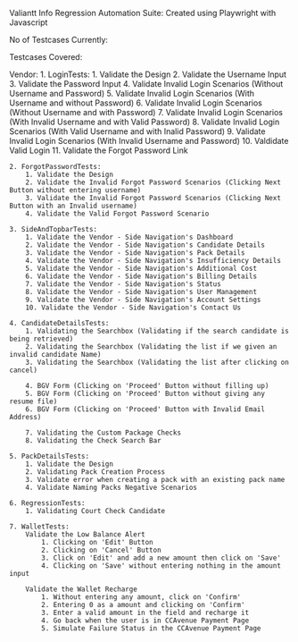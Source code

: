 Valiantt Info Regression Automation Suite:
    Created using Playwright with Javascript

No of Testcases Currently: 

Testcases Covered:

Vendor:
    1. LoginTests:
        1. Validate the Design
        2. Validate the Username Input
        3. Validate the Password Input
        4. Validate Invalid Login Scenarios (Without Username and Password)
        5. Validate Invalid Login Scenarios (With Username and without Password)
        6. Validate Invalid Login Scenarios (Without Username and with Password)
        7. Validate Invalid Login Scenarios (With Invalid Username and with Valid Password)
        8. Validate Invalid Login Scenarios (With Valid Username and with Inalid Password)
        9. Validate Invalid Login Scenarios (With Invalid Username and Password)
        10. Valdidate Valid Login
        11. Validate the Forgot Password Link

    2. ForgotPasswordTests:
        1. Validate the Design
        2. Validate the Invalid Forgot Password Scenarios (Clicking Next Button without entering username)
        3. Validate the Invalid Forgot Password Scenarios (Clicking Next Button with an Invalid username)
        4. Validate the Valid Forgot Password Scenario

    3. SideAndTopbarTests:
        1. Validate the Vendor - Side Navigation's Dashboard
        2. Validate the Vendor - Side Navigation's Candidate Details
        3. Validate the Vendor - Side Navigation's Pack Details
        4. Validate the Vendor - Side Navigation's Insufficiency Details
        5. Validate the Vendor - Side Navigation's Additional Cost
        6. Validate the Vendor - Side Navigation's Billing Details
        7. Validate the Vendor - Side Navigation's Status
        8. Validate the Vendor - Side Navigation's User Management
        9. Validate the Vendor - Side Navigation's Account Settings
        10. Validate the Vendor - Side Navigation's Contact Us

    4. CandidateDetailsTests:
        1. Validating the Searchbox (Validating if the search candidate is being retrieved)
        2. Validating the Searchbox (Validating the list if we given an invalid candidate Name)
        3. Validating the Searchbox (Validating the list after clicking on cancel)

        4. BGV Form (Clicking on 'Proceed' Button without filling up)
        5. BGV Form (Clicking on 'Proceed' Button without giving any resume file)
        6. BGV Form (Clicking on 'Proceed' Button with Invalid Email Address)

        7. Validating the Custom Package Checks
        8. Validating the Check Search Bar

    5. PackDetailsTests:
        1. Validate the Design
        2. Validating Pack Creation Process
        3. Validate error when creating a pack with an existing pack name
        4. Validate Naming Packs Negative Scenarios
    
    6. RegressionTests:
        1. Validating Court Check Candidate

    7. WalletTests:
        Validate the Low Balance Alert
            1. Clicking on 'Edit' Button
            2. Clicking on 'Cancel' Button
            3. Click on 'Edit' and add a new amount then click on 'Save'
            4. Clicking on 'Save' without entering nothing in the amount input

        Validate the Wallet Recharge
            1. Without entering any amount, click on 'Confirm'
            2. Entering 0 as a amount and clicking on 'Confirm'
            3. Enter a valid amount in the field and recharge it
            4. Go back when the user is in CCAvenue Payment Page
            5. Simulate Failure Status in the CCAvenue Payment Page
